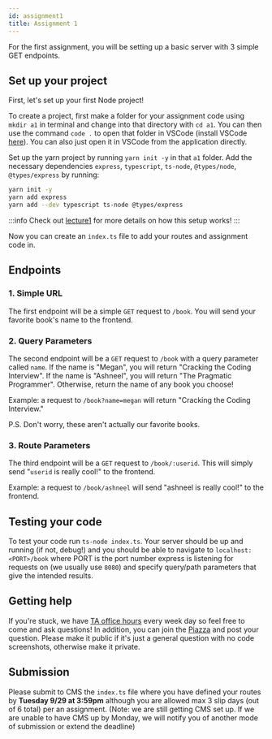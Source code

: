 ```yaml
---
id: assignment1
title: Assignment 1
---
```


For the first assignment, you will be setting up a basic server with 3 simple GET endpoints.

## Set up your project

First, let's set up your first Node project!

To create a project, first make a folder for your assignment code using `mkdir a1` in terminal and change into that directory with `cd a1`. You can then use the command `code .` to open that folder in VSCode (install VSCode [here](https://code.visualstudio.com/)). You can also just open it in VSCode from the application directly.

Set up the yarn project by running `yarn init -y` in that `a1` folder. Add the necessary dependencies `express`, `typescript`, `ts-node`, `@types/node`, `@types/express` by running:

```bash
yarn init -y
yarn add express
yarn add --dev typescript ts-node @types/express
```

:::info
Check out [lecture1](/docs/2020fa/lecture1) for more details on how this setup works!
:::

Now you can create an `index.ts` file to add your routes and assignment code in.

## Endpoints

### 1. Simple URL

The first endpoint will be a simple `GET` request to `/book`. You will send your favorite book's name to the frontend.

### 2. Query Parameters

The second endpoint will be a `GET` request to `/book` with a query parameter called `name`. If the name is "Megan", you will return "Cracking the Coding Interview". If the name is "Ashneel", you will return "The Pragmatic Programmer". Otherwise, return the name of any book you choose!

Example: a request to `/book?name=megan` will return "Cracking the Coding Interview."

P.S. Don't worry, these aren't actually our favorite books.

### 3. Route Parameters

The third endpoint will be a `GET` request to `/book/:userid`. This will simply send "`userid` is really cool!" to the frontend.

Example: a request to `/book/ashneel` will send "ashneel is really cool!" to the frontend.

## Testing your code

To test your code run `ts-node index.ts`. Your server should be up and running (if not, debug!) and you should be able to navigate to `localhost:<PORT>/book` where PORT is the port number express is listening for requests on (we usually use `8080`) and specify query/path parameters that give the intended results.

## Getting help

If you're stuck, we have [TA office hours](/docs/2020fa/introduction#when-are-office-hours) every week day so feel free to come and ask questions! In addition, you can join the [Piazza](http://piazza.com/cornell/fall2020/info1998section604) and post your question. Please make it public if it's just a general question with no code screenshots, otherwise make it private.

## Submission

Please submit to CMS the `index.ts` file where you have defined your routes by **Tuesday 9/29 at 3:59pm** although you are allowed max 3 slip days (out of 6 total) per an assignment. (Note: we are still getting CMS set up. If we are unable to have CMS up by Monday, we will notify you of another mode of submission or extend the deadline)

